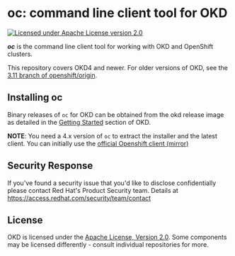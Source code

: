 oc: command line client tool for OKD
============

[![Licensed under Apache License version 2.0](https://img.shields.io/github/license/openshift/oc.svg?maxAge=2592000)](https://www.apache.org/licenses/LICENSE-2.0)

***oc*** is the command line client tool for working with OKD and OpenShift clusters.

This repository covers OKD4 and newer. For older versions of OKD, see the [3.11 branch of openshift/origin](https://github.com/openshift/origin/tree/release-3.11).

Installing oc
-------------
Binary releases of `oc` for OKD can be obtained from the okd release image as detailed in the [Getting Started](https://github.com/openshift/okd/blob/master/README.md#getting-started) section of OKD.

**NOTE**: You need a 4.x version of `oc` to extract the installer and the latest client. You can initially use the [official Openshift client (mirror)](https://mirror.openshift.com/pub/openshift-v4/clients/oc/latest/)

Security Response
-----------------
If you've found a security issue that you'd like to disclose confidentially please contact Red Hat's Product Security team. Details at
https://access.redhat.com/security/team/contact

License
-------
OKD is licensed under the [Apache License, Version 2.0](http://www.apache.org/licenses/). Some components may be licensed differently - consult individual repositories for more.